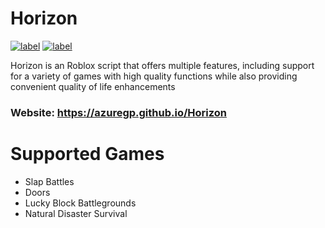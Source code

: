 # Horizon
[![label](https://img.shields.io/badge/Status-Work%20in%20progress-lightgrey.svg)](customized-route-link) [![label](https://img.shields.io/badge/MIT%20Licensed-blue.svg)](customized-route-link)

Horizon is an Roblox script that offers multiple features, including support for a variety of games with high quality functions while also providing convenient quality of life enhancements

### Website: https://azuregp.github.io/Horizon

# Supported Games

* Slap Battles
* Doors
* Lucky Block Battlegrounds
* Natural Disaster Survival
